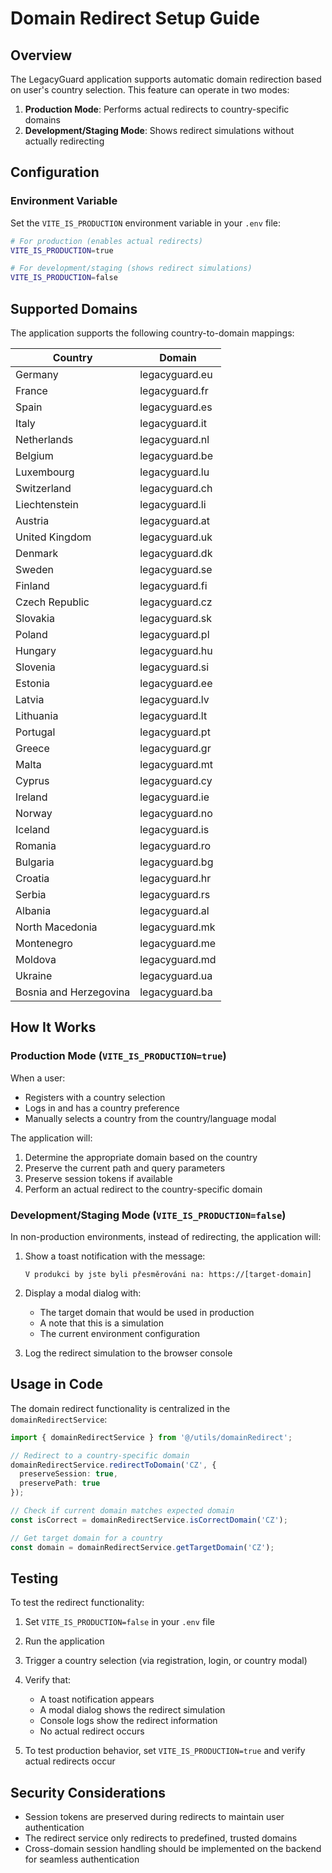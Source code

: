 # Domain Redirect Setup Guide

## Overview

The LegacyGuard application supports automatic domain redirection based on user's country selection. This feature can operate in two modes:

1. **Production Mode**: Performs actual redirects to country-specific domains
2. **Development/Staging Mode**: Shows redirect simulations without actually redirecting

## Configuration

### Environment Variable

Set the `VITE_IS_PRODUCTION` environment variable in your `.env` file:

```bash
# For production (enables actual redirects)
VITE_IS_PRODUCTION=true

# For development/staging (shows redirect simulations)
VITE_IS_PRODUCTION=false
```

## Supported Domains

The application supports the following country-to-domain mappings:

| Country | Domain |
|---------|--------|
| Germany | legacyguard.eu |
| France | legacyguard.fr |
| Spain | legacyguard.es |
| Italy | legacyguard.it |
| Netherlands | legacyguard.nl |
| Belgium | legacyguard.be |
| Luxembourg | legacyguard.lu |
| Switzerland | legacyguard.ch |
| Liechtenstein | legacyguard.li |
| Austria | legacyguard.at |
| United Kingdom | legacyguard.uk |
| Denmark | legacyguard.dk |
| Sweden | legacyguard.se |
| Finland | legacyguard.fi |
| Czech Republic | legacyguard.cz |
| Slovakia | legacyguard.sk |
| Poland | legacyguard.pl |
| Hungary | legacyguard.hu |
| Slovenia | legacyguard.si |
| Estonia | legacyguard.ee |
| Latvia | legacyguard.lv |
| Lithuania | legacyguard.lt |
| Portugal | legacyguard.pt |
| Greece | legacyguard.gr |
| Malta | legacyguard.mt |
| Cyprus | legacyguard.cy |
| Ireland | legacyguard.ie |
| Norway | legacyguard.no |
| Iceland | legacyguard.is |
| Romania | legacyguard.ro |
| Bulgaria | legacyguard.bg |
| Croatia | legacyguard.hr |
| Serbia | legacyguard.rs |
| Albania | legacyguard.al |
| North Macedonia | legacyguard.mk |
| Montenegro | legacyguard.me |
| Moldova | legacyguard.md |
| Ukraine | legacyguard.ua |
| Bosnia and Herzegovina | legacyguard.ba |

## How It Works

### Production Mode (`VITE_IS_PRODUCTION=true`)

When a user:
- Registers with a country selection
- Logs in and has a country preference
- Manually selects a country from the country/language modal

The application will:
1. Determine the appropriate domain based on the country
2. Preserve the current path and query parameters
3. Preserve session tokens if available
4. Perform an actual redirect to the country-specific domain

### Development/Staging Mode (`VITE_IS_PRODUCTION=false`)

In non-production environments, instead of redirecting, the application will:

1. Show a toast notification with the message:
   ```
   V produkci by jste byli přesměrováni na: https://[target-domain]
   ```

2. Display a modal dialog with:
   - The target domain that would be used in production
   - A note that this is a simulation
   - The current environment configuration

3. Log the redirect simulation to the browser console

## Usage in Code

The domain redirect functionality is centralized in the `domainRedirectService`:

```typescript
import { domainRedirectService } from '@/utils/domainRedirect';

// Redirect to a country-specific domain
domainRedirectService.redirectToDomain('CZ', {
  preserveSession: true,
  preservePath: true
});

// Check if current domain matches expected domain
const isCorrect = domainRedirectService.isCorrectDomain('CZ');

// Get target domain for a country
const domain = domainRedirectService.getTargetDomain('CZ');
```

## Testing

To test the redirect functionality:

1. Set `VITE_IS_PRODUCTION=false` in your `.env` file
2. Run the application
3. Trigger a country selection (via registration, login, or country modal)
4. Verify that:
   - A toast notification appears
   - A modal dialog shows the redirect simulation
   - Console logs show the redirect information
   - No actual redirect occurs

5. To test production behavior, set `VITE_IS_PRODUCTION=true` and verify actual redirects occur

## Security Considerations

- Session tokens are preserved during redirects to maintain user authentication
- The redirect service only redirects to predefined, trusted domains
- Cross-domain session handling should be implemented on the backend for seamless authentication
